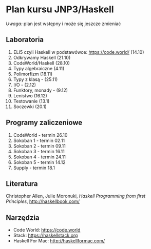 # Plan kursu JNP3/Haskell

*Uwaga:* plan jest wstępny i może się jeszcze zmieniać

## Laboratoria

1. ELI5 czyli Haskell w podstawówce: https://code.world/ (14.10)
2. Odkrywamy Haskell (21.10)
3. CodeWorld/Haskell (28.10)
4. Typy algebraiczne (4.11)
5. Polimorfizm (18.11)
6. Typy z klasą - (25.11)
7. I/O - (2.12)
8. Funktory, monady - (9.12)
9. Lenistwo (16.12)
10. Testowanie (13.1)
11. Soczewki (20.1)

## Programy zaliczeniowe

1. CodeWorld - termin 26.10
2. Sokoban 1 - termin 02.11
3. Sokoban 2 - termin 09.11
4. Sokoban 3 - termin 16.11
5. Sokoban 4 - termin 24.11
6. Sokoban 5 - termin 14.12
7. Supply - termin 18.1

## Literatura

Christopher Allen, Julie Moronuki, *Haskell Programming from first Principles*, http://haskellbook.com/

## Narzędzia

* Code World: https://code.world
* Stack: https://haskellstack.org
* Haskell For Mac: http://haskellformac.com/
